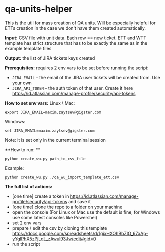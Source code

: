 # qa-units-helper
This is the util for mass creation of QA units. Will be especially helpful for ETTs creation in the case we don't have
them created automatically.

**Input:** CSV file with unit data. Each row == new ticket. ETT and WTT template has strict structure that has to be exactly
the same as in the example template files

**Output:** the list of JIRA tickets keys created

**Prerequisites:** requires 2 env vars to be set before running the script:
 - `JIRA_EMAIL` - the email of the JIRA user tickets will be created from. Use your own
 - `JIRA_API_TOKEN` - the auth token of that user. Create it here https://id.atlassian.com/manage-profile/security/api-tokens

**How to set env vars:**
Linux \ Mac: 
```
export JIRA_EMAIL=maxim.zaytsev@gigster.com
```
Windows: 
```
set JIRA_EMAIL=maxim.zaytsev@gigster.com
```
Note: it is set only in the current terminal session 

**How to run: **
```
python create_wu.py path_to_csv_file
```

Example: 
```
python create_wu.py ./qa_wu_import_template_ett.csv
```


**The full list of actions:**
 - [one time] create a token in https://id.atlassian.com/manage-profile/security/api-tokens and save it
 - [one time] clone the repo to a folder on your machine
 - open the console (For Linux or Mac use the default is fine, for Windows use some latest consoles like Powershel)
 - set 2 env vars
 - prepare \ edit the csv by cloning this template https://docs.google.com/spreadsheets/d/1gixHXOhBbZlO_67xAp-yYglPhX5zPjLdL_zAwul93Jw/edit#gid=0
 - run the script
